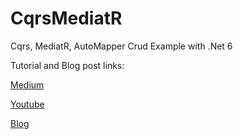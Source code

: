 # CqrsMediatR
Cqrs, MediatR, AutoMapper Crud Example with .Net 6

Tutorial and Blog post links:

[Medium](https://enesaysan.medium.com/cqrs-mediatr-automapper-ve-repository-ile-crud-%C3%B6rne%C4%9Fi-9356d1864ecb)

[Youtube](https://www.youtube.com/watch?v=-IFxCCE6gXk)

[Blog](http://enesaysan.com/software/cqrs-mediatr-automapper-ve-repository-ile-crud-ornegi/)
